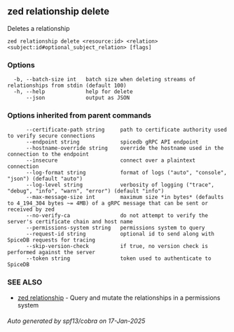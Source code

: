 ## zed relationship delete

Deletes a relationship

```
zed relationship delete <resource:id> <relation> <subject:id#optional_subject_relation> [flags]
```

### Options

```
  -b, --batch-size int   batch size when deleting streams of relationships from stdin (default 100)
  -h, --help             help for delete
      --json             output as JSON
```

### Options inherited from parent commands

```
      --certificate-path string     path to certificate authority used to verify secure connections
      --endpoint string             spicedb gRPC API endpoint
      --hostname-override string    override the hostname used in the connection to the endpoint
      --insecure                    connect over a plaintext connection
      --log-format string           format of logs ("auto", "console", "json") (default "auto")
      --log-level string            verbosity of logging ("trace", "debug", "info", "warn", "error") (default "info")
      --max-message-size int        maximum size *in bytes* (defaults to 4_194_304 bytes ~= 4MB) of a gRPC message that can be sent or received by zed
      --no-verify-ca                do not attempt to verify the server's certificate chain and host name
      --permissions-system string   permissions system to query
      --request-id string           optional id to send along with SpiceDB requests for tracing
      --skip-version-check          if true, no version check is performed against the server
      --token string                token used to authenticate to SpiceDB
```

### SEE ALSO

* [zed relationship](zed_relationship.md)	 - Query and mutate the relationships in a permissions system

###### Auto generated by spf13/cobra on 17-Jan-2025
